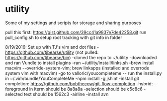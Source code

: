 utility
=======

Some of my settings and scripts for storage and sharing purposes

pull this first: https://gist.github.com/39cc41a9837e7de42258.git
run pull_config.sh to setup root tracking with git info in folder

8/19/2016: Set up with TJ's vim and dot files
	-https://github.com/tjbearse/utility
		(not pulled: https://github.com/tjbearse/bin)
		-cloned the repo to ~/utility
	-downloaded and ran Vundle to install plugins
	-ran ~/utility/install/links.sh
	-brew install macvim --override-system-vim; brew linkapps
		(installed and overrode system vim with macvim)
	-go to valloric/youcompleteme -- run the install.py in ~/.vim/bundle/YouCompleteMe
	-npm install -g jshint
	-install git completion: https://github.com/bobthecow/git-flow-completion
	-hybrid:
		-foreground in iterm should be 8a8a8a
		-selection should be c5c8c6
		-selected text should be 1562c3
	-airline
	-install avn
